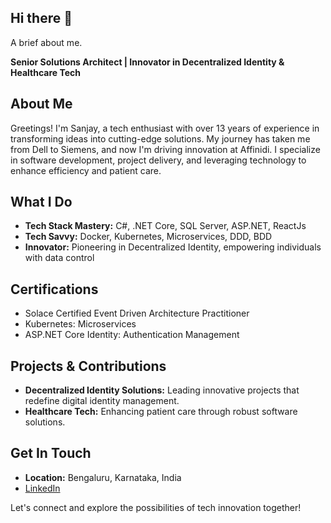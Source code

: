 ## Hi there 👋

A brief about me.

**Senior Solutions Architect | Innovator in Decentralized Identity & Healthcare Tech**

## About Me

Greetings! I'm Sanjay, a tech enthusiast with over 13 years of experience in transforming ideas into cutting-edge solutions. My journey has taken me from Dell to Siemens, and now I'm driving innovation at Affinidi. I specialize in software development, project delivery, and leveraging technology to enhance efficiency and patient care.

## What I Do

- **Tech Stack Mastery:** C#, .NET Core, SQL Server, ASP.NET, ReactJs
- **Tech Savvy:** Docker, Kubernetes, Microservices, DDD, BDD
- **Innovator:** Pioneering in Decentralized Identity, empowering individuals with data control

## Certifications

- Solace Certified Event Driven Architecture Practitioner
- Kubernetes: Microservices
- ASP.NET Core Identity: Authentication Management

## Projects & Contributions

- **Decentralized Identity Solutions:** Leading innovative projects that redefine digital identity management.
- **Healthcare Tech:** Enhancing patient care through robust software solutions.

## Get In Touch

- **Location:** Bengaluru, Karnataka, India
- [LinkedIn](https://www.linkedin.com/in/sanjay95)

Let's connect and explore the possibilities of tech innovation together!


<!--
**sanjay95/sanjay95** is a ✨ _special_ ✨ repository because its `README.md` (this file) appears on your GitHub profile.

Here are some ideas to get you started:

- 🔭 I’m currently working on ...
- 🌱 I’m currently learning ...
- 👯 I’m looking to collaborate on ...
- 🤔 I’m looking for help with ...
- 💬 Ask me about ...
- 📫 How to reach me: ...
- 😄 Pronouns: ...
- ⚡ Fun fact: ...
-->
